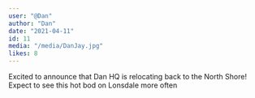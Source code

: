 ```yaml
---
user: "@Dan"
author: "Dan"
date: "2021-04-11"
id: 11
media: "/media/DanJay.jpg"
likes: 8
---
```


Excited to announce that Dan HQ is relocating back to the North Shore! Expect to see this hot bod on Lonsdale more often
